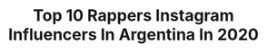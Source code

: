 ---
title: Top 10 Rappers Instagram Influencers In Argentina In 2020
description: >-
  Find top rappers Instagram influencers in Argentina in 2020. Most popular hashtags: #fmsargentina #mks #chuty #fmsinternacional.
platform: Instagram
profiles:
  - username: "marithearap"
    fullname: >-
      MARITHEA 🔥🎤
    location: "Argentina"
    followers: 45322
    engagement: 1428
    commentsToLikes: 0.016084
    avatar: "https://scontent-atl3-1.cdninstagram.com/v/t51.2885-19/s320x320/71292907_761526817614332_2973730056037203968_n.jpg?_nc_ht=scontent-atl3-1.cdninstagram.com&_nc_ohc=Kb2lt-mzQaEAX-Qj4N3&oh=0c8c423f132b22981191ed3a9dddb1b6&oe=5EBB5A45"
    verified: false
    hashtags: ""
  - username: "lolitolp"
    fullname: >-
      Martin Delfino
    location: "Argentina"
    followers: 23275
    engagement: 517
    commentsToLikes: 0.018811
    avatar: "https://scontent-ams4-1.cdninstagram.com/v/t51.2885-19/s320x320/74673904_546502512745350_7282396888962170880_n.jpg?_nc_ht=scontent-ams4-1.cdninstagram.com&_nc_ohc=r6kPXJYvb9kAX80FQjK&oh=a881dd5a0873894a22dab9da22edf766&oe=5EB96A6E"
    verified: false
    hashtags: "#oxeyamor, #oxeyfamilia, #provinciaemergente"
  - username: "delsurestilo"
    fullname: >-
      FRANE
    location: "Argentina"
    followers: 15456
    engagement: 1269
    commentsToLikes: 0.017513
    avatar: "https://scontent-lht6-1.cdninstagram.com/v/t51.2885-19/s320x320/84097582_2859172730816007_8572787828423917568_n.jpg?_nc_ht=scontent-lht6-1.cdninstagram.com&_nc_ohc=GPkKJYUWc5oAX-gPpvg&oh=7eb037c1cf61b58f4a6d4e8e90072388&oe=5EBB4E3D"
    verified: false
    hashtags: "#damn, #35mm, #interestelar"
  - username: "lilxfry"
    fullname: >-
      🌹Lil Fry
    location: "Argentina"
    followers: 2617
    engagement: 2418
    commentsToLikes: 0.046323
    avatar: "https://scontent-lhr8-1.cdninstagram.com/v/t51.2885-19/s320x320/92178927_349557276000402_7544631172395958272_n.jpg?_nc_ht=scontent-lhr8-1.cdninstagram.com&_nc_ohc=Pafnp7ooX0AAX--0QPd&oh=b768511483e27c3cda231cdc8630bb68&oe=5EBB2F6E"
    verified: false
    hashtags: "#projectecomsonaleso"
  - username: "pelarhs"
    fullname: >-
      Facu 👹
    location: "Argentina"
    followers: 3453
    engagement: 2414
    commentsToLikes: 0.080159
    avatar: "https://scontent-lhr8-1.cdninstagram.com/v/t51.2885-19/s320x320/90668594_530147114579349_8208015010434121728_n.jpg?_nc_ht=scontent-lhr8-1.cdninstagram.com&_nc_ohc=feG8xFgRJW8AX_Y66Kx&oh=dfe3c375ffed21ead0960f9bfa7527b3&oe=5EB8AE0C"
    verified: false
    hashtags: ""
  - username: "reconmc"
    fullname: >-
      carlos arenas
    location: "Argentina"
    followers: 2072
    engagement: 1964
    commentsToLikes: 0.056435
    avatar: "https://scontent-atl3-1.cdninstagram.com/v/t51.2885-19/s150x150/79839462_2462013137243149_8918094093691650048_n.jpg?_nc_ht=scontent-atl3-1.cdninstagram.com&_nc_ohc=swQ9ttqMUQoAX-uZP7D&oh=5e5d46d7b9054dcb73d833e6c1f5b864&oe=5EBC2272"
    verified: false
    hashtags: "#sorteodulcedolor"
  - username: "freestyle.minutos"
    fullname: >-
      FREESTYLE MINUTOS | 10k🚀
    location: "Argentina"
    followers: 10142
    engagement: 4281
    commentsToLikes: 0.004525
    avatar: "https://scontent-gmp1-1.cdninstagram.com/v/t51.2885-19/s320x320/83715597_139484250456699_8632942229838626816_n.jpg?_nc_ht=scontent-gmp1-1.cdninstagram.com&_nc_ohc=TlF7pGcv7aYAX9v9aDm&oh=8f17d99419419a9f8745ec2dbe539c98&oe=5EA44925"
    verified: false
    hashtags: "#zticma, #acertijo, #freestyle, #aczino"
  - username: "freerapbattles"
    fullname: >-
      Freestyle
    location: "Argentina"
    followers: 80732
    engagement: 579
    commentsToLikes: 0.016415
    avatar: "https://scontent-lhr8-1.cdninstagram.com/v/t51.2885-19/s320x320/70476952_439564836661024_3321961155378806784_n.jpg?_nc_ht=scontent-lhr8-1.cdninstagram.com&_nc_ohc=U0NgVef9SVQAX-WSjbo&oh=66aa431fe5b9cb4c5d5072a0feb27d6f&oe=5EBB6CF3"
    verified: false
    hashtags: "#chuty, #fmsperu, #zasko, #fmsargentina"
  - username: "elrincondelfreestyle"
    fullname: >-
      ❌EL RINCON DEL RAP❌
    location: "Argentina"
    followers: 28912
    engagement: 630
    commentsToLikes: 0.005661
    avatar: "https://scontent-arn2-1.cdninstagram.com/v/t51.2885-19/s320x320/79600570_596137837802140_6180116188396257280_n.jpg?_nc_ht=scontent-arn2-1.cdninstagram.com&_nc_ohc=qkTEFYTI2YcAX9tvwf6&oh=6a341ad92b0e749e29abaf8d4bbe8e26&oe=5EA815CA"
    verified: false
    hashtags: "#chuty, #cacha, #daniribba, #nitro"
  - username: "maloabrothers"
    fullname: >-
      🇲🅰️🇱⭕🅰️
    location: "Argentina"
    followers: 8368
    engagement: 363
    commentsToLikes: 0.021234
    avatar: "https://scontent-ams4-1.cdninstagram.com/v/t51.2885-19/s320x320/83910805_196371668144913_1310894189914882048_n.jpg?_nc_ht=scontent-ams4-1.cdninstagram.com&_nc_ohc=vCWwd4JUMEQAX9r1hZi&oh=e0b23630eccfcbf81e3d1232d55d3755&oe=5EBC790A"
    verified: false
    hashtags: "#puravida, #onelove, #bars, #true"
---